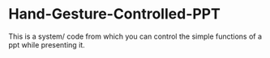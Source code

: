 # Hand-Gesture-Controlled-PPT
This is a system/ code from which you can control the simple functions of a ppt while presenting it. 
